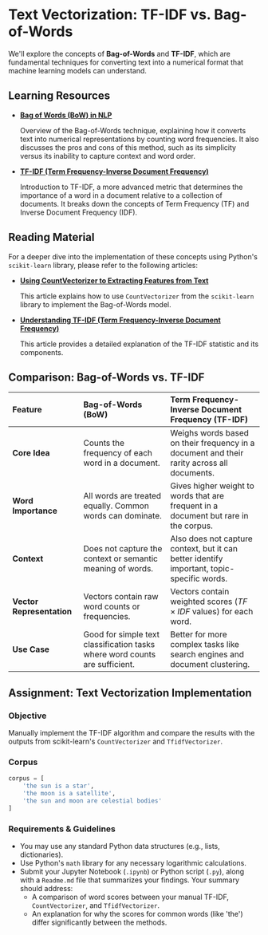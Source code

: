 # Text Vectorization: TF-IDF vs. Bag-of-Words

We'll explore the concepts of **Bag-of-Words** and **TF-IDF**, which are fundamental techniques for converting text into a numerical format that machine learning models can understand.

## Learning Resources

* **[Bag of Words (BoW) in NLP](https://youtu.be/pF9wCgUbRtc?si=K2lu22g747YvIeb2)**

    Overview of the Bag-of-Words technique, explaining how it converts text into numerical representations by counting word frequencies. It also discusses the pros and cons of this method, such as its simplicity versus its inability to capture context and word order.

* **[TF-IDF (Term Frequency-Inverse Document Frequency)](https://youtu.be/OymqCnh-APA?si=vWxnEpyoGJThgSUU)**
    
    Introduction to TF-IDF, a more advanced metric that determines the importance of a word in a document relative to a collection of documents. It breaks down the concepts of Term Frequency (TF) and Inverse Document Frequency (IDF).

## Reading Material

For a deeper dive into the implementation of these concepts using Python's `scikit-learn` library, please refer to the following articles:

* **[Using CountVectorizer to Extracting Features from Text](https://www.geeksforgeeks.org/using-countvectorizer-to-extracting-features-from-text/)**
    
    This article explains how to use `CountVectorizer` from the `scikit-learn` library to implement the Bag-of-Words model.

* **[Understanding TF-IDF (Term Frequency-Inverse Document Frequency)](https://www.geeksforgeeks.org/understanding-tf-idf-term-frequency-inverse-document-frequency/)**
    
    This article provides a detailed explanation of the TF-IDF statistic and its components.

## Comparison: Bag-of-Words vs. TF-IDF

| Feature                | Bag-of-Words (BoW)                                                  | Term Frequency-Inverse Document Frequency (TF-IDF)                                 |
| :--------------------- | :------------------------------------------------------------------ | :--------------------------------------------------------------------------------- |
| **Core Idea** | Counts the frequency of each word in a document.                    | Weighs words based on their frequency in a document and their rarity across all documents. |
| **Word Importance** | All words are treated equally. Common words can dominate.           | Gives higher weight to words that are frequent in a document but rare in the corpus. |
| **Context** | Does not capture the context or semantic meaning of words.          | Also does not capture context, but it can better identify important, topic-specific words. |
| **Vector Representation** | Vectors contain raw word counts or frequencies.                     | Vectors contain weighted scores ($TF \times IDF$ values) for each word.                      |
| **Use Case** | Good for simple text classification tasks where word counts are sufficient. | Better for more complex tasks like search engines and document clustering.        |

## Assignment: Text Vectorization Implementation

### Objective

Manually implement the TF-IDF algorithm and compare the results with the outputs from scikit-learn's `CountVectorizer` and `TfidfVectorizer`.

### Corpus
```python
corpus = [
    'the sun is a star',
    'the moon is a satellite',
    'the sun and moon are celestial bodies'
]
```

### Requirements & Guidelines
* You may use any standard Python data structures (e.g., lists, dictionaries).
* Use Python's `math` library for any necessary logarithmic calculations.
* Submit your Jupyter Notebook (`.ipynb`) or Python script (`.py`), along with a `Readme.md` file that summarizes your findings. Your summary should address:
    * A comparison of word scores between your manual TF-IDF, `CountVectorizer`, and `TfidfVectorizer`.
    * An explanation for why the scores for common words (like 'the') differ significantly between the methods.
